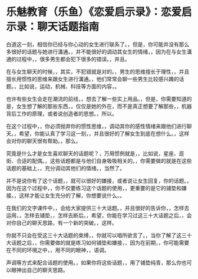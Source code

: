 # 乐魅教育（乐鱼）《恋爱启示录》：恋爱启示录：聊天话题指南

白道这一刻，相信你已经与你心动的女生进行联系了。，但是，你可能并没有那么多很好的话题与她进行溝通。，并不能很好的调动其女生的情绪，，因为在与女生溝通的过程中，，很多男生都会犯下很多的错误。，并且。

在与女生聊天的时候，，其实，不犯错就是对的。，男生的思维擅长于理性，，并且擅长用惯性的思维来跟女生进行溝通。，他们常常会聊一些男生比较感兴趣的话题。，比如说，运动，机械、科技等方面的内容，。

也许有些女生会走在潮流的前线，，想去了解一些实上用品。，但是，你需要知道的是，女生想了解的那些东西，，仅仅是她的外在，而不是真正想要了解那些，，机器背后工作的原理，或者说创造者的思想。，所以。

在这个过程中，，你必须抛弃你的惯性思维，，调动其你的感性情绪来跟他们进行聊天。，希望，你能认真了学习这一刻，，并且很好的了解女生到底在想什么。，这样会对你的聊天很有帮助。，那么。

究竟是什么才是女生喜欢聊天的话题呢？，万用惯例就是，，比如说，星座、逛街、合适的配偶。，这些话题都是与他们自身吸吸相关的。，你需要做的就是在这些话题的基础上，，充分调动其他们的情绪。，当然了。

并不是说你有了这个话题，，就可以很好的嫌接，或者说让女生回复，你的话题。，因为在这个过程中，，你不仅要练习这个话题的使用，，更重要的是它的铺垫和嫌接。，这样才能让女生充分的了解，你想要说什么。。

在我们的文字课件中，，会给大家提供三十大话题。，并且很好的告诉你，，怎样去运用，，怎样去铺垫，，怎样去断后。，希望，你能在学习过这三十大话题之后，，会对你自己的聊天思路，有一个新的突破。，这样。

你就不只会在受这三十大话题的束缚，，你就可以唱所欲言了。，当你了解了这三十大话题之后，，你需要做的就是练习如何铺垫和嫌接，，因为在前期，，你可能需要在不同的环境之中，，用不同的眼神，，语调。

声调等方式来配合话题的使用。，如果你将这些话题，，用了铺垫纯青，那么你也可以眼神出自己的聊天思路。